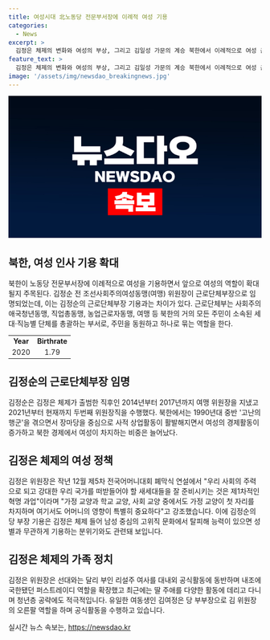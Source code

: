 ```yaml
---
title: 여성시대 北노동당 전문부서장에 이례적 여성 기용
categories:
  - News
excerpt: >
  김정은 체제의 변화와 여성의 부상, 그리고 김일성 가문의 계승 북한에서 이례적으로 여성 근로단체부장으로 김정순이 임명되며 여성의 역할이 주목받고 있다. 김정은 체제의 변화와 함께 여성들이 더 많은 활동을 펼치고 있는데, 김정순의 임명은 이러한 변화를 반영하는 것으로 보인다. 뿐만 아니라 김정은의 가족 구성원들인 부인 리설주와 딸 주애, 그리고 여동생 김여정의 활동도 주목받고 있으며, 김일성 가문의 새로운 계승이 이루어지고 있다.북한 내부 변화와 여성의 부상, 그리고 김일성 가문의 계승 등이 주목받고 있다. 
feature_text: >
  김정은 체제의 변화와 여성의 부상, 그리고 김일성 가문의 계승 북한에서 이례적으로 여성 근로단체부장으로 김정순이 임명되며 여성의 역할이 주목받고 있다. 김정은 체제의 변화와 함께 여성들이 더 많은 활동을 펼치고 있는데, 김정순의 임명은 이러한 변화를 반영하는 것으로 보인다. 뿐만 아니라 김정은의 가족 구성원들인 부인 리설주와 딸 주애, 그리고 여동생 김여정의 활동도 주목받고 있으며, 김일성 가문의 새로운 계승이 이루어지고 있다.북한 내부 변화와 여성의 부상, 그리고 김일성 가문의 계승 등이 주목받고 있다. 
image: '/assets/img/newsdao_breakingnews.jpg'
---
```


<p><img src="/assets/img/newsdao_breakingnews.jpg" alt="ranknews 속보" /></p>

<h2 data-ke-size="size26">북한, 여성 인사 기용 확대</h2>

<p data-ke-size="size16">북한이 노동당 전문부서장에 이례적으로 여성을 기용하면서 앞으로 여성의 역할이 확대될지 주목된다. 김정순 전 조선사회주의여성동맹(여맹) 위원장이 근로단체부장으로 임명되었는데, 이는 김정순의 근로단체부장 기용과는 차이가 있다. 근로단체부는 사회주의애국청년동맹, 직업총동맹, 농업근로자동맹, 여맹 등 북한의 거의 모든 주민이 소속된 세대·직능별 단체를 총괄하는 부서로, 주민을 동원하고 하나로 묶는 역할을 한다.</p>

<table>
    <tr>
        <td style="text-align: center; height: 17px;"><b>Year</b></td>
        <td style="text-align: center; height: 17px;"><b>Birthrate</b></td>
    </tr>
    <tr>
        <td style="text-align: center; height: 17px;">2020</td>
        <td style="text-align: center; height: 17px;">1.79</td>
    </tr>
</table>

<h2 data-ke-size="size26">김정순의 근로단체부장 임명</h2>

<p data-ke-size="size16">김정순은 김정은 체제가 출범한 직후인 2014년부터 2017년까지 여맹 위원장을 지냈고 2021년부터 현재까지 두번째 위원장직을 수행했다. 북한에서는 1990년대 중반 '고난의 행군'을 겪으면서 장마당을 중심으로 사적 상업활동이 활발해지면서 여성의 경제활동이 증가하고 북한 경제에서 여성이 차지하는 비중은 늘어났다.</p>

<h2 data-ke-size="size26">김정은 체제의 여성 정책</h2>

<p data-ke-size="size16">김정은 위원장은 작년 12월 제5차 전국어머니대회 폐막식 연설에서 "우리 사회의 주력으로 되고 강대한 우리 국가를 떠받들어야 할 새세대들을 잘 준비시키는 것은 제1차적인 혁명 과업"이라며 "가정 교양과 학교 교양, 사회 교양 중에서도 가정 교양이 첫 자리를 차지하며 여기서도 어머니의 영향이 특별히 중요하다"고 강조했습니다. 이에 김정순의 당 부장 기용은 김정은 체제 들어 남성 중심의 고위직 문화에서 탈피해 능력이 있으면 성별과 무관하게 기용하는 분위기와도 관련돼 보입니다.</p>

<h2 data-ke-size="size26">김정은 체제의 가족 정치</h2>

<p data-ke-size="size16">김정은 위원장은 선대와는 달리 부인 리설주 여사를 대내외 공식활동에 동반하며 내조에 국한됐던 퍼스트레이디 역할을 확장했고 최근에는 딸 주애를 다양한 활동에 데리고 다니며 청년층 공략에도 적극적입니다. 유일한 여동생인 김여정은 당 부부장으로 김 위원장의 오른팔 역할을 하며 공식활동을 수행하고 있습니다.</p>
실시간 뉴스 속보는, <a href="https://newsdao.kr" rel="dofollow">https://newsdao.kr</a>


